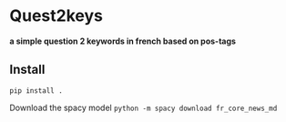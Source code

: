 # Quest2keys
**a simple question 2 keywords in french based on pos-tags**

## Install

```pip install .```

Download the spacy model
 ```python -m spacy download fr_core_news_md```
 